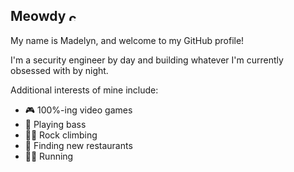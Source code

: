 ## Meowdy <img src="https://cdn3.emoji.gg/emojis/3511-cowboy-cat.png" width="16px" height="16px" alt="cowboy_cat">

My name is Madelyn, and welcome to my GitHub profile!

I'm a security engineer by day and building whatever I'm currently obsessed with by night. 

Additional interests of mine include:
- 🎮 100%-ing video games
- 🎸 Playing bass
- 🧗‍♀️ Rock climbing
- 🍜 Finding new restaurants
- 🏃‍♀️ Running
